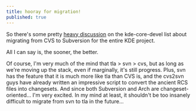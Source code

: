 ```yaml
---
title: hooray for migration!
published: true
---
```


So there's some pretty [heavy discussion][] on the kde-core-devel list
about migrating from CVS to Subversion for the entire KDE project.

All I can say is, the sooner, the better.

Of course, I'm very much of the mind that tla \> svn \> cvs, but as long
as we're moving up the stack, even if marginally, it's still progress.
Plus, svn has the feature that it is much more like tla than CVS is, and
the cvs2svn guys have already written an impressive script to convert
the ancient RCS files into changesets. And since both Subversion and
Arch are changeset-oriented... I'm very excited. In my mind at least, it
shouldn't be too insanely difficult to migrate from svn to tla in the
future...

  [heavy discussion]: http://lists.kde.org/?t=109726039700003&r=1&w=2
